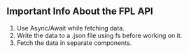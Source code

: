 ## Important Info About the FPL API

1. Use Async/Await while fetching data.
2. Write the data to a .json file using fs before working on it.
3. Fetch the data in separate components.